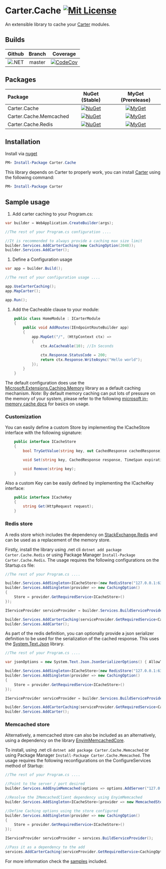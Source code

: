# Carter.Cache [![Mit License][mit-img]][mit]

An extensible library to cache your [Carter][carter] modules.

## Builds

| Github  | Branch | Coverage |
| :---:     | :---: | :---: |
| ![.NET](https://github.com/Jaxelr/Carter.Cache/workflows/.NET/badge.svg?branch=master) | master | [![CodeCov][codecov-master-img]][codecov-master] |

## Packages

Package | NuGet (Stable) | MyGet (Prerelease)
| :--- | :---: | :---: |
| Carter.Cache | [![NuGet][carter-cache-img]][carter-cache] | [![MyGet][myget-carter-cache-img]][myget-carter-cache] |
| Carter.Cache.Memcached | [![NuGet][carter-cache-memcached-img]][carter-cache-memcached] | [![MyGet][myget-carter-cache-memcached-img]][myget-carter-cache-memcached] |
| Carter.Cache.Redis | [![NuGet][carter-cache-redis-img]][carter-cache-redis] | [![MyGet][myget-carter-cache-redis-img]][myget-carter-cache-redis] |

## Installation

Install via [nuget][carter-cache]

```powershell
PM> Install-Package Carter.Cache
```

This library depends on Carter to properly work, you can install [Carter][carter] using the following command:

```powershell
PM> Install-Package Carter
```

## Sample usage

1. Add carter caching to your Program.cs:

```csharp
var builder = WebApplication.CreateBuilder(args);

//The rest of your Program.cs configuration ....

//It is recommended to always provide a caching max size limit
builder.Services.AddCarterCaching(new CachingOption(2048));
builder.Services.AddCarter();
```

1. Define a Configuration usage

```csharp
var app = builder.Build();

//The rest of your configuration usage ....

app.UseCarterCaching();
app.MapCarter();

app.Run();

```



1. Add the Cacheable clause to your module:

```csharp
    public class HomeModule : ICarterModule
    {
        public void AddRoutes(IEndpointRouteBuilder app)
        {
            app.MapGet("/", (HttpContext ctx) =>
            {
                ctx.AsCacheable(10); //In Seconds

                ctx.Response.StatusCode = 200;
                return ctx.Response.WriteAsync("Hello world");
            });
        }
    }
```

The default configuration does use the [Microsoft.Extensions.Caching.Memory](https://www.nuget.org/packages/Microsoft.Extensions.Caching.Memory) library as a default caching mechanism. _Note:_  By default memory caching can put lots of pressure on the memory of your system, please refer to the following [microsoft in-memory cache docs](https://docs.microsoft.com/en-us/aspnet/core/performance/caching/memory) for basics on usage.

### Customization

You can easily define a custom Store by implementing the ICacheStore interface with the following signature:

```csharp
    public interface ICacheStore
    {
        bool TryGetValue(string key, out CachedResponse cachedResponse);

        void Set(string key, CachedResponse response, TimeSpan expiration);

        void Remove(string key);
    }
```

Also a custom Key can be easily defined by implementing the ICacheKey interface:

```csharp
    public interface ICacheKey
    {
        string Get(HttpRequest request);
    }
```

### Redis store

A redis store which includes the dependency on [StackExchange.Redis](https://www.nuget.org/packages/StackExchange.Redis/) and can be used as a replacement of the memory store.

Firstly, install the library using .net cli `dotnet add package Carter.Cache.Redis` or using Package Manager `Install-Package Carter.Cache.Redis`. The usage requires the following configurations on the Startup.cs file:

```csharp
//The rest of your Program.cs ....

builder.Services.AddSingleton<ICacheStore>(new RedisStore("127.0.0.1:6379"));
builder.Services.AddSingleton(provider => new CachingOption()
{
    Store = provider.GetRequiredService<ICacheStore>()
});

IServiceProvider serviceProvider = builder.Services.BuildServiceProvider();

builder.Services.AddCarterCaching(serviceProvider.GetRequiredService<CachingOption>());
builder.Services.AddCarter();
```

As part of the redis definition, you can optionally provide a json serializer definition to be used for the serialization of the cached response. This uses the [System.Text.Json](https://www.nuget.org/packages/System.Text.Json) library.

```csharp
//The rest of your Program.cs ....

var jsonOptions = new System.Text.Json.JsonSerializerOptions() { AllowTrailingCommas = true };

builder.Services.AddSingleton<ICacheStore>(new RedisStore("127.0.0.1:6379", jsonOptions));
builder.Services.AddSingleton(provider => new CachingOption()
{
    Store = provider.GetRequiredService<ICacheStore>()
});

IServiceProvider serviceProvider = builder.Services.BuildServiceProvider();

builder.Services.AddCarterCaching(serviceProvider.GetRequiredService<CachingOption>());
builder.Services.AddCarter();
```

### Memcached store

Alternatively, a memcached store can also be included as an alternatively, using a dependency on the library [EnyimMemcachedCore](https://www.nuget.org/packages/EnyimMemcachedCore/).

To install, using .net cli `dotnet add package Carter.Cache.Memcached` or using Package Manager `Install-Package Carter.Cache.Memcached`. The usage requires the following reconfigurations on the ConfigureServices method of Startup:

```csharp
//The rest of your Program.cs ....

//Point to the server / port desired
builder.Services.AddEnyimMemcached(options => options.AddServer("127.0.0.1", 11211));

//Resolve the IMemcachedClient dependency using EnyimMemcached
builder.Services.AddSingleton<ICacheStore>(provider => new MemcachedStore(provider.GetRequiredService<IMemcachedClient>()));

//Define Caching options using the store configured
builder.Services.AddSingleton(provider => new CachingOption()
{
    Store = provider.GetRequiredService<ICacheStore>()
});

IServiceProvider serviceProvider = services.BuildServiceProvider();

//Pass it as a dependency to the add
services.AddCarterCaching(serviceProvider.GetRequiredService<CachingOption>());
```

For more information check the [samples](/samples) included.

[carter-cache-img]: https://img.shields.io/nuget/v/Carter.Cache.svg
[carter-cache]: https://www.nuget.org/packages/Carter.Cache
[myget-carter-cache-img]: https://img.shields.io/myget/carter-cache/v/Carter.Cache.svg
[myget-carter-cache]: https://www.myget.org/feed/carter-cache/package/nuget/Carter.Cache
[carter-cache-memcached-img]: https://img.shields.io/nuget/v/Carter.Cache.Memcached.svg
[carter-cache-memcached]: https://www.nuget.org/packages/Carter.Cache.Memcached
[myget-carter-cache-memcached-img]: https://img.shields.io/myget/carter-cache/v/Carter.Cache.Memcached.svg
[myget-carter-cache-memcached]: https://www.myget.org/feed/carter-cache/package/nuget/Carter.Cache.Memcached
[carter-cache-redis-img]: https://img.shields.io/nuget/v/Carter.Cache.Redis.svg
[carter-cache-redis]: https://www.nuget.org/packages/Carter.Cache.Redis
[myget-carter-cache-redis-img]: https://img.shields.io/myget/carter-cache/v/Carter.Cache.Redis.svg
[myget-carter-cache-redis]: https://www.myget.org/feed/carter-cache/package/nuget/Carter.Cache.Redis
[mit-img]: http://img.shields.io/badge/License-MIT-blue.svg
[mit]: https://github.com/Jaxelr/Carter.Cache/blob/master/LICENSE
[carter]: https://github.com/CarterCommunity/Carter
[codecov-master-img]: https://codecov.io/gh/Jaxelr/Carter.Cache/branch/master/graph/badge.svg
[codecov-master]: https://codecov.io/gh/Jaxelr/Carter.Cache/branch/master
